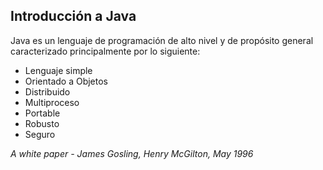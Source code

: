 ## Introducción a Java

Java es un lenguaje de programación de alto nivel y de propósito general caracterizado principalmente por lo siguiente:

- Lenguaje simple
- Orientado a Objetos
- Distribuido
- Multiproceso
- Portable
- Robusto
- Seguro

*A white paper - James Gosling, Henry McGilton, May 1996*
